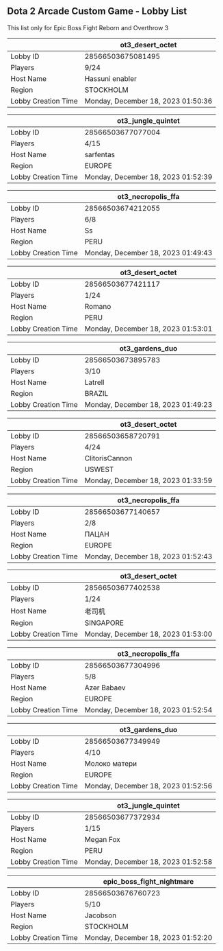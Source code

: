 ## Dota 2 Arcade Custom Game - Lobby List

This list only for Epic Boss Fight Reborn and Overthrow 3

|  | ot3_desert_octet |
| ------ | ------ |
| Lobby ID | 28566503675081495 |
| Players | 9/24 |
| Host Name | Hassuni enabler |
| Region | STOCKHOLM |
| Lobby Creation Time | Monday, December 18, 2023 01:50:36 |


|  | ot3_jungle_quintet |
| ------ | ------ |
| Lobby ID | 28566503677077004 |
| Players | 4/15 |
| Host Name | sarfentas |
| Region | EUROPE |
| Lobby Creation Time | Monday, December 18, 2023 01:52:39 |


|  | ot3_necropolis_ffa |
| ------ | ------ |
| Lobby ID | 28566503674212055 |
| Players | 6/8 |
| Host Name | Ss |
| Region | PERU |
| Lobby Creation Time | Monday, December 18, 2023 01:49:43 |


|  | ot3_desert_octet |
| ------ | ------ |
| Lobby ID | 28566503677421117 |
| Players | 1/24 |
| Host Name | Romano |
| Region | PERU |
| Lobby Creation Time | Monday, December 18, 2023 01:53:01 |


|  | ot3_gardens_duo |
| ------ | ------ |
| Lobby ID | 28566503673895783 |
| Players | 3/10 |
| Host Name | Latrell |
| Region | BRAZIL |
| Lobby Creation Time | Monday, December 18, 2023 01:49:23 |


|  | ot3_desert_octet |
| ------ | ------ |
| Lobby ID | 28566503658720791 |
| Players | 4/24 |
| Host Name | ClitorisCannon |
| Region | USWEST |
| Lobby Creation Time | Monday, December 18, 2023 01:33:59 |


|  | ot3_necropolis_ffa |
| ------ | ------ |
| Lobby ID | 28566503677140657 |
| Players | 2/8 |
| Host Name | ПАЦАН |
| Region | EUROPE |
| Lobby Creation Time | Monday, December 18, 2023 01:52:43 |


|  | ot3_desert_octet |
| ------ | ------ |
| Lobby ID | 28566503677402538 |
| Players | 1/24 |
| Host Name | 老司机 |
| Region | SINGAPORE |
| Lobby Creation Time | Monday, December 18, 2023 01:53:00 |


|  | ot3_necropolis_ffa |
| ------ | ------ |
| Lobby ID | 28566503677304996 |
| Players | 5/8 |
| Host Name | Azər Babaev |
| Region | EUROPE |
| Lobby Creation Time | Monday, December 18, 2023 01:52:54 |


|  | ot3_gardens_duo |
| ------ | ------ |
| Lobby ID | 28566503677349949 |
| Players | 4/10 |
| Host Name | Молоко матери |
| Region | EUROPE |
| Lobby Creation Time | Monday, December 18, 2023 01:52:56 |


|  | ot3_jungle_quintet |
| ------ | ------ |
| Lobby ID | 28566503677372934 |
| Players | 1/15 |
| Host Name | Megan Fox |
| Region | PERU |
| Lobby Creation Time | Monday, December 18, 2023 01:52:58 |


|  | epic_boss_fight_nightmare |
| ------ | ------ |
| Lobby ID | 28566503676760723 |
| Players | 5/10 |
| Host Name | Jacobson |
| Region | STOCKHOLM |
| Lobby Creation Time | Monday, December 18, 2023 01:52:20 |


